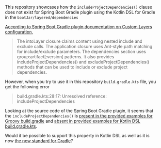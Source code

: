 This repository showcases how the `includeProjectDependencies()` clause does not exist for Spring Boot Gradle plugin
using the Kotlin DSL for Gradle in the `bootJar/layered/dependencies`

[According to Spring Boot Gradle plugin documentation on Custom Layers configuration](https://docs.spring.io/spring-boot/docs/current/gradle-plugin/reference/htmlsingle/#packaging-executable.configuring.layered-archives.configuration),

> The intoLayer closure claims content using nested include and exclude calls. The application closure uses Ant-style path matching for include/exclude parameters. The dependencies section uses group:artifact[:version] patterns. It also provides includeProjectDependencies() and excludeProjectDependencies() methods that can be used to include or exclude project dependencies.

However, when you try to use it in this repository `build.gradle.kts` file, you get the following error
> build.gradle.kts:28:17: Unresolved reference: includeProjectDependencies

Looking at the source code of the Spring Boot Gradle plugin, it seems that the `includeProjectDependencies()` is [present 
in the provided examples for Groovy build.gradle](https://github.com/spring-projects/spring-boot/blob/main/spring-boot-project/spring-boot-tools/spring-boot-gradle-plugin/src/docs/gradle/packaging/boot-jar-layered-custom.gradle) 
and [absent in provided examples for Kotlin DSL build.gradle.kts](https://github.com/spring-projects/spring-boot/blob/main/spring-boot-project/spring-boot-tools/spring-boot-gradle-plugin/src/docs/gradle/packaging/boot-jar-layered-custom.gradle.kts).

Would it be possible to support this property in Kotlin DSL as well as it is now [the new standard for Gradle](https://blog.gradle.org/kotlin-dsl-is-now-the-default-for-new-gradle-builds)?